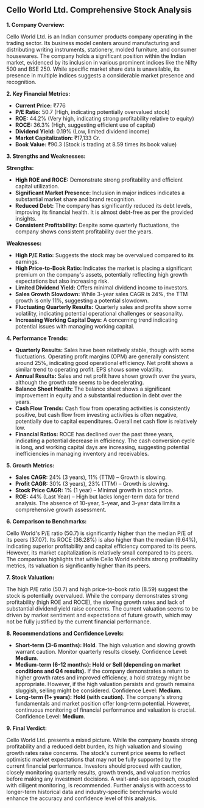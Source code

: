## Cello World Ltd. Comprehensive Stock Analysis

**1. Company Overview:**

Cello World Ltd. is an Indian consumer products company operating in the trading sector.  Its business model centers around manufacturing and distributing writing instruments, stationery, molded furniture, and consumer housewares.  The company holds a significant position within the Indian market, evidenced by its inclusion in various prominent indices like the Nifty 500 and BSE 250.  While specific market share data is unavailable, its presence in multiple indices suggests a considerable market presence and recognition.


**2. Key Financial Metrics:**

* **Current Price:** ₹776
* **P/E Ratio:** 50.7 (High, indicating potentially overvalued stock)
* **ROE:** 44.2% (Very high, indicating strong profitability relative to equity)
* **ROCE:** 36.3% (High, suggesting efficient use of capital)
* **Dividend Yield:** 0.19% (Low, limited dividend income)
* **Market Capitalization:** ₹17,133 Cr.
* **Book Value:** ₹90.3 (Stock is trading at 8.59 times its book value)


**3. Strengths and Weaknesses:**

**Strengths:**

* **High ROE and ROCE:**  Demonstrate strong profitability and efficient capital utilization.
* **Significant Market Presence:** Inclusion in major indices indicates a substantial market share and brand recognition.
* **Reduced Debt:** The company has significantly reduced its debt levels, improving its financial health.  It is almost debt-free as per the provided insights.
* **Consistent Profitability:**  Despite some quarterly fluctuations, the company shows consistent profitability over the years.

**Weaknesses:**

* **High P/E Ratio:**  Suggests the stock may be overvalued compared to its earnings.
* **High Price-to-Book Ratio:**  Indicates the market is placing a significant premium on the company's assets, potentially reflecting high growth expectations but also increasing risk.
* **Limited Dividend Yield:**  Offers minimal dividend income to investors.
* **Sales Growth Slowdown:** While 3-year sales CAGR is 24%, the TTM growth is only 11%, suggesting a potential slowdown.
* **Fluctuating Quarterly Results:**  Quarterly sales and profits show some volatility, indicating potential operational challenges or seasonality.
* **Increasing Working Capital Days:**  A concerning trend indicating potential issues with managing working capital.


**4. Performance Trends:**

* **Quarterly Results:** Sales have been relatively stable, though with some fluctuations. Operating profit margins (OPM) are generally consistent around 25%, indicating good operational efficiency. Net profit shows a similar trend to operating profit. EPS shows some volatility.
* **Annual Results:**  Sales and net profit have shown growth over the years, although the growth rate seems to be decelerating.
* **Balance Sheet Health:** The balance sheet shows a significant improvement in equity and a substantial reduction in debt over the years.
* **Cash Flow Trends:** Cash flow from operating activities is consistently positive, but cash flow from investing activities is often negative, potentially due to capital expenditures.  Overall net cash flow is relatively low.
* **Financial Ratios:** ROCE has declined over the past three years, indicating a potential decrease in efficiency.  The cash conversion cycle is long, and working capital days are increasing, suggesting potential inefficiencies in managing inventory and receivables.


**5. Growth Metrics:**

* **Sales CAGR:** 24% (3 years), 11% (TTM) – Growth is slowing.
* **Profit CAGR:** 30% (3 years), 23% (TTM) – Growth is slowing.
* **Stock Price CAGR:** 1% (1 year) – Minimal growth in stock price.
* **ROE:** 44% (Last Year) – High but lacks longer-term data for trend analysis.  The absence of 10-year, 5-year, and 3-year data limits a comprehensive growth assessment.


**6. Comparison to Benchmarks:**

Cello World's P/E ratio (50.7) is significantly higher than the median P/E of its peers (37.07).  Its ROCE (36.28%) is also higher than the median (9.64%), indicating superior profitability and capital efficiency compared to its peers. However, its market capitalization is relatively small compared to its peers.  The comparison highlights that while Cello World exhibits strong profitability metrics, its valuation is significantly higher than its peers.


**7. Stock Valuation:**

The high P/E ratio (50.7) and high price-to-book ratio (8.59) suggest the stock is potentially overvalued. While the company demonstrates strong profitability (high ROE and ROCE), the slowing growth rates and lack of substantial dividend yield raise concerns.  The current valuation seems to be driven by market sentiment and expectations of future growth, which may not be fully justified by the current financial performance.


**8. Recommendations and Confidence Levels:**

* **Short-term (3-6 months):** **Hold**.  The high valuation and slowing growth warrant caution.  Monitor quarterly results closely.  Confidence Level: **Medium**.
* **Medium-term (6-12 months):** **Hold or Sell (depending on market conditions and Q4 results).**  If the company demonstrates a return to higher growth rates and improved efficiency, a hold strategy might be appropriate. However, if the high valuation persists and growth remains sluggish, selling might be considered. Confidence Level: **Medium**.
* **Long-term (1+ years):** **Hold (with caution).**  The company's strong fundamentals and market position offer long-term potential. However, continuous monitoring of financial performance and valuation is crucial.  Confidence Level: **Medium**.


**9. Final Verdict:**

Cello World Ltd. presents a mixed picture.  While the company boasts strong profitability and a reduced debt burden, its high valuation and slowing growth rates raise concerns.  The stock's current price seems to reflect optimistic market expectations that may not be fully supported by the current financial performance.  Investors should proceed with caution, closely monitoring quarterly results, growth trends, and valuation metrics before making any investment decisions.  A wait-and-see approach, coupled with diligent monitoring, is recommended.  Further analysis with access to longer-term historical data and industry-specific benchmarks would enhance the accuracy and confidence level of this analysis.
